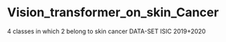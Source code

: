 # Vision_transformer_on_skin_Cancer
4 classes in which 2 belong to skin cancer
DATA-SET ISIC 2019+2020
